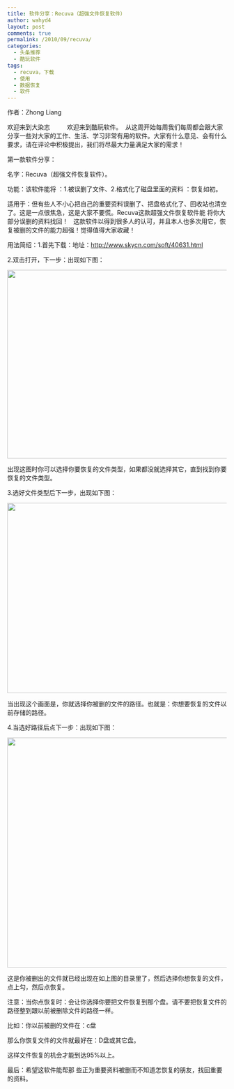 ```yaml
---
title: 软件分享：Recuva（超强文件恢复软件）
author: wahyd4
layout: post
comments: true
permalink: /2010/09/recuva/
categories:
  - 头条推荐
  - 酷玩软件
tags:
  - recuva，下载
  - 使用
  - 数据恢复
  - 软件
---
```

作者：Zhong Liang

欢迎来到大染志          欢迎来到酷玩软件。  从这周开始每周我们每周都会跟大家分享一些对大家的工作、生活、学习非常有用的软件。大家有什么意见、会有什么要求，请在评论中积极提出，我们将尽最大力量满足大家的需求！

第一款软件分享：

名字：Recuva（超强文件恢复软件）。

功能：该软件能将 ：1.被误删了文件、2.格式化了磁盘里面的资料 ：恢复如初。

适用于：但有些人不小心把自己的重要资料误删了、把盘格式化了、回收站也清空了。这是一点很焦急，这是大家不要慌。Recuva这款超强文件恢复软件能 将你大部分误删的资料找回！   这款软件以得到很多人的认可，并且本人也多次用它，恢复被删的文件的能力超强！觉得值得大家收藏！

用法简绍：1.首先下载：地址：<http://www.skycn.com/soft/40631.html>

2.双击打开，下一步：出现如下图：

[<img class="aligncenter size-full wp-image-175" title="11w2" src="http://www.junv.info/wp-content/uploads/2010/09/11w2.jpg" alt="" width="544" height="432" />][1]

出现这图时你可以选择你要恢复的文件类型，如果都没就选择其它，直到找到你要恢复的文件类型。

3.选好文件类型后下一步，出现如下图：

[<img class="aligncenter size-full wp-image-176" title="asda" src="http://www.junv.info/wp-content/uploads/2010/09/asda.jpg" alt="" width="537" height="436" />][2]

当出现这个画面是，你就选择你被删的文件的路径。也就是：你想要恢复的文件以前存储的路径。

4.当选好路径后点下一步：出现如下图：

[<img class="aligncenter size-full wp-image-177" title="sdasd" src="http://www.junv.info/wp-content/uploads/2010/09/sdasd.jpg" alt="" width="652" height="527" />][3]

这是你被删出的文件就已经出现在如上图的目录里了，然后选择你想恢复的文件，点上勾，然后点恢复。

注意：当你点恢复时：会让你选择你要把文件恢复到那个盘。请不要把恢复文件的路径整到跟以前被删除文件的路径一样。

比如：你以前被删的文件在：c盘

那么你恢复文件的文件就最好在：D盘或其它盘。

这样文件恢复的机会才能到达95%以上。

最后：希望这软件能帮那 些正为重要资料被删而不知道怎恢复的朋友，找回重要的资料。

 [1]: http://www.junv.info/wp-content/uploads/2010/09/11w2.jpg
 [2]: http://www.junv.info/wp-content/uploads/2010/09/asda.jpg
 [3]: http://www.junv.info/wp-content/uploads/2010/09/sdasd.jpg

